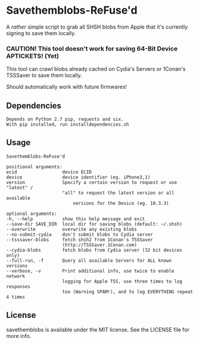 # Savethemblobs-ReFuse'd

A *rather* simple script to grab all SHSH blobs from Apple that it's currently signing to save them locally.

### CAUTION! This tool doesn't work for saving 64-Bit Device APTICKETS! (Yet)

This tool can crawl blobs already cached on Cydia's Servers or 1Conan's TSSSaver to save them locally.

Should automatically work with future firmwares!

## Dependencies

	Depends on Python 2.7 pip, requests and six. 
	With pip installed, run installdependencies.sh

## Usage

	Savethemblobs-ReFuse'd

	positional arguments:
  	ecid                 device ECID
  	device               device identifier (eg. iPhone3,1)
  	version              Specify a certain version to request or use "latest" /
        	             "all" to request the latest version or all available
            	             versions for the Device (eg. 10.3.3)

	optional arguments:
  	-h, --help           show this help message and exit
  	--save-dir SAVE_DIR  local dir for saving blobs (default: ~/.shsh)
  	--overwrite          overwrite any existing blobs
  	--no-submit-cydia    don't submit blobs to Cydia server
  	--tsssaver-blobs     fetch shsh2 from 1Conan's TSSSaver
                         (http://TSSSaver.1Conan.com)
  	--cydia-blobs        fetch blobs from Cydia server (32 bit devices only)
  	--full-run, -f       Query all available Servers for ALL known versions
  	--verbose, -v        Print additional info, use twice to enable network
                         logging for Apple TSS, use three times to log responses
                         too (Warning SPAM!), and to log EVERYTHING repeat 4 times	


## License

savethemblobs is available under the MIT license. See the LICENSE file for more info.
